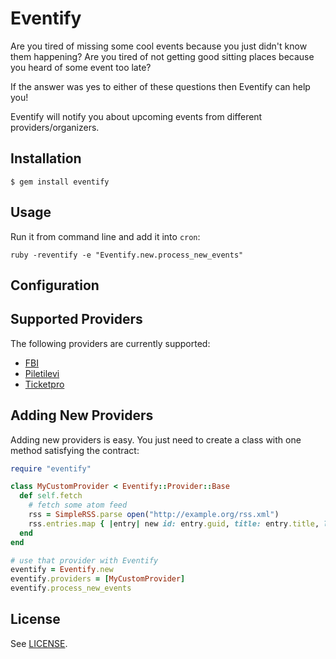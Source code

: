 # Eventify

Are you tired of missing some cool events because you just didn't know them
happening? Are you tired of not getting good sitting places because you heard
of some event too late?

If the answer was yes to either of these questions then Eventify can help you!

Eventify will notify you about upcoming events from different
providers/organizers.

## Installation

    $ gem install eventify

## Usage

Run it from command line and add it into `cron`:

    ruby -reventify -e "Eventify.new.process_new_events"

## Configuration

## Supported Providers

The following providers are currently supported:

* [FBI](http://fbi.ee)
* [Piletilevi](http://www.piletilevi.ee/)
* [Ticketpro](http://www.ticketpro.ee/)

## Adding New Providers

Adding new providers is easy. You just need to create a class with one method
satisfying the contract:

```ruby
require "eventify"

class MyCustomProvider < Eventify::Provider::Base
  def self.fetch
    # fetch some atom feed
    rss = SimpleRSS.parse open("http://example.org/rss.xml")
    rss.entries.map { |entry| new id: entry.guid, title: entry.title, link: entry.link, date: entry.pubDate }
  end
end

# use that provider with Eventify
eventify = Eventify.new
eventify.providers = [MyCustomProvider]
eventify.process_new_events
```

## License

See [LICENSE](https://github.com/jarmo/eventify/blob/master/LICENSE).
